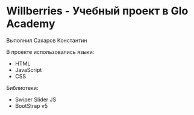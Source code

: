 # Willberries - Учебный проект в Glo Academy
Выполнил Сахаров Константин

В проекте использовались языки:
- HTML
- JavaScript
- CSS

Библиотеки:
- Swiper Slider JS
- BootStrap v5

